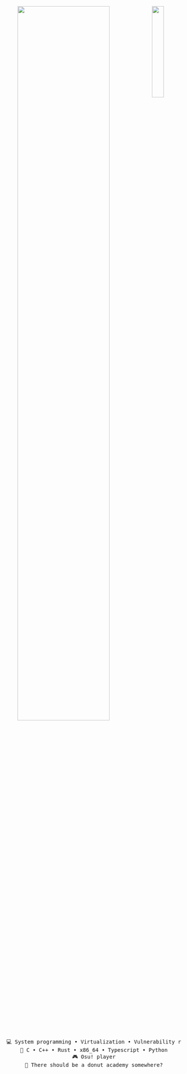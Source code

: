 <div align="center">
<img src="https://github.com/atsukokaseiun/atsukokaseiun/blob/main/banner.avif?raw=true" width="25%" align="right" />
<img src="https://readme-typing-svg.demolab.com?font=Inconsolata&weight=500&size=50&duration=4000&pause=300&color=31497D&center=true&vCenter=true&multiline=true&repeat=false&random=false&width=1400&height=140&lines=こんにちは;I'm+Atsuko%2C+vulnerability+researcher+and+developer" width="70%" />
<br><br>
<pre>
    💻 System programming • Virtualization • Vulnerability researcher
    📖 C • C++ • Rust • x86_64 • Typescript • Python
    🎮 Osu! player
    🍰 There should be a donut academy somewhere?
</pre>
    
</div>
